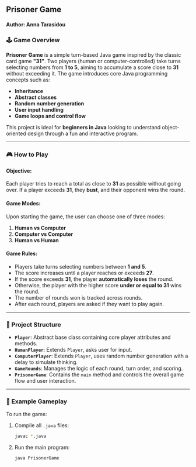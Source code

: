 ## Prisoner Game 
#### Author: Anna Tarasidou

### 🕹️ Game Overview

**Prisoner Game** is a simple turn-based Java game inspired by the classic card game **"31"**. Two players (human or computer-controlled) take turns selecting numbers from **1 to 5**, aiming to accumulate a score close to **31** without exceeding it. The game introduces core Java programming concepts such as:

- **Inheritance**
- **Abstract classes**
- **Random number generation**
- **User input handling**
- **Game loops and control flow**

This project is ideal for **beginners in Java** looking to understand object-oriented design through a fun and interactive program.

---

### 🎮 How to Play

#### Objective:
Each player tries to reach a total as close to **31** as possible without going over. If a player exceeds **31**, they **bust**, and their opponent wins the round.

#### Game Modes:
Upon starting the game, the user can choose one of three modes:
1. **Human vs Computer**
2. **Computer vs Computer**
3. **Human vs Human**

#### Game Rules:
- Players take turns selecting numbers between **1 and 5**.
- The score increases until a player reaches or exceeds **27**.
- If the score exceeds **31**, the player **automatically loses** the round.
- Otherwise, the player with the higher score **under or equal to 31** wins the round.
- The number of rounds won is tracked across rounds.
- After each round, players are asked if they want to play again.

---

### 📂 Project Structure

- **`Player`**: Abstract base class containing core player attributes and methods.
- **`HumanPlayer`**: Extends `Player`, asks user for input.
- **`ComputerPlayer`**: Extends `Player`, uses random number generation with a delay to simulate thinking.
- **`GameRounds`**: Manages the logic of each round, turn order, and scoring.
- **`PrisonerGame`**: Contains the `main` method and controls the overall game flow and user interaction.

---

### 🧾 Example Gameplay 

To run the game:

1. Compile all `.java` files:
   ```bash
   javac *.java
   ```
2. Run the main program:
   ```bash
   java PrisonerGame
   ```


